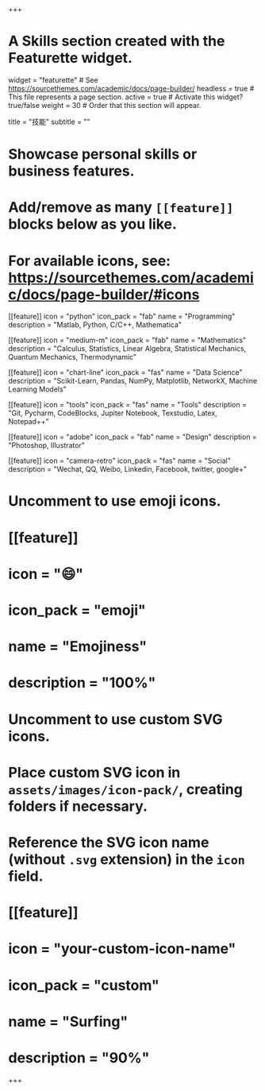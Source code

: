 +++
# A Skills section created with the Featurette widget.
widget = "featurette"  # See https://sourcethemes.com/academic/docs/page-builder/
headless = true  # This file represents a page section.
active = true  # Activate this widget? true/false
weight = 30  # Order that this section will appear.

title = "技能"
subtitle = ""

# Showcase personal skills or business features.
# 
# Add/remove as many `[[feature]]` blocks below as you like.
# 
# For available icons, see: https://sourcethemes.com/academic/docs/page-builder/#icons

[[feature]]
  icon = "python"
  icon_pack = "fab"
  name = "Programming"
  description = "Matlab, Python, C/C++, Mathematica"
  
[[feature]]
  icon = "medium-m"
  icon_pack = "fab"
  name = "Mathematics"
  description = "Calculus, Statistics, Linear Algebra, Statistical Mechanics, Quantum Mechanics, Thermodynamic"
  
[[feature]]
  icon = "chart-line"
  icon_pack = "fas"
  name = "Data Science"
  description = "Scikit-Learn, Pandas, NumPy, Matplotlib, NetworkX, Machine Learning Models"  
  
 [[feature]]
  icon = "tools"
  icon_pack = "fas"
  name = "Tools"
  description = "Git, Pycharm, CodeBlocks, Jupiter Notebook, Texstudio, Latex, Notepad++"
  
 [[feature]]
  icon = "adobe"
  icon_pack = "fab"
  name = "Design"
  description = "Photoshop, Illustrator"
  
  [[feature]]
  icon = "camera-retro"
  icon_pack = "fas"
  name = "Social"
  description = "Wechat, QQ, Weibo, Linkedin, Facebook, twitter, google+"

# Uncomment to use emoji icons.
# [[feature]]
#  icon = ":smile:"
#  icon_pack = "emoji"
#  name = "Emojiness"
#  description = "100%"  

# Uncomment to use custom SVG icons.
# Place custom SVG icon in `assets/images/icon-pack/`, creating folders if necessary.
# Reference the SVG icon name (without `.svg` extension) in the `icon` field.
# [[feature]]
#  icon = "your-custom-icon-name"
#  icon_pack = "custom"
#  name = "Surfing"
#  description = "90%"

+++
